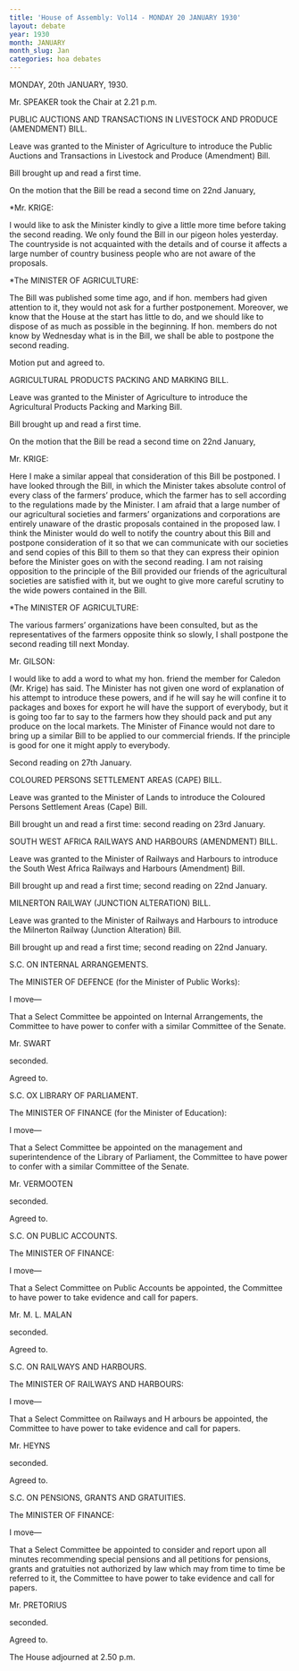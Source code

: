 ```yaml
---
title: 'House of Assembly: Vol14 - MONDAY 20 JANUARY 1930'
layout: debate
year: 1930
month: JANUARY
month_slug: Jan
categories: hoa debates
---
```


<debateSection name="#opening">

<heading>MONDAY, 20th JANUARY, 1930.</heading>

<prayers>

<narrative>Mr. SPEAKER took the Chair at <recordedTime time="1930-01-20T14:21:00">2.21 p.m.</recordedTime></narrative>

</prayers>

<debateSection name="#public_auctions_and_transactions_in_livestock_and_produce_(amendment)_bill">

<heading>PUBLIC AUCTIONS AND TRANSACTIONS IN LIVESTOCK AND PRODUCE (AMENDMENT) BILL.</heading>

<p>Leave was granted to the Minister of Agriculture to introduce the Public Auctions and Transactions in Livestock and Produce (Amendment) Bill.</p>

<p>Bill brought up and read a first time.</p>

<p>On the motion that the Bill be read a second time on 22nd January,</p>

<speech by="#krige">

<from>*Mr. <person refersTo="hansard_za">KRIGE</person>:</from>

<p>I would like to ask the Minister kindly to give a little more time before taking the second reading. We only found the Bill in our pigeon holes yesterday. The countryside is not acquainted with the details and of course it affects a large number of country business people who are not aware of the proposals.</p>

</speech>

<speech by="#minister_of_agriculture">

<from>*The <person refersTo="hansard_za">MINISTER OF AGRICULTURE</person>:</from>

<p>The Bill was published some time ago, and if hon. members had given attention to it, they would not ask for a further postponement. Moreover, we know that the House at the start has little to do, and we should like to dispose of as much as possible in the beginning. If hon. members do not know by Wednesday what is in the Bill, we shall be able to postpone the second reading.</p>

<p>Motion put and agreed to.</p>

</speech>

</debateSection>

<debateSection name="#agricultural_products_packing_and_marking_bill">

<heading>AGRICULTURAL PRODUCTS PACKING AND MARKING BILL.</heading>

<p>Leave was granted to the Minister of Agriculture to introduce the Agricultural Products Packing and Marking Bill.</p>

<p>Bill brought up and read a first time.</p>

<p>On the motion that the Bill be read a second time on 22nd January,</p>

<speech by="#krige">

<from>Mr. <person refersTo="hansard_za">KRIGE</person>:</from>

<p>Here I make a similar appeal that consideration of this Bill be postponed. I have looked through the Bill, in which the Minister takes absolute control of every class of the farmers&#x2019; produce, which the farmer has to sell according to the regulations made by the Minister. I am afraid that a large number of our agricultural societies and farmers&#x2019; organizations and corporations are entirely unaware of the drastic proposals contained in the proposed law. I think the Minister would do well to notify the country about this Bill and postpone consideration of it so that we can communicate with our societies and send copies of this Bill to them so that they can express their opinion before the Minister goes on with the second reading. I am not raising opposition to the principle of the Bill provided our friends of the agricultural societies are satisfied with <span class="col_11-12" refersTo="page_0074"/>it, but we ought to give more careful scrutiny to the wide powers contained in the Bill.</p>

</speech>

<speech by="#minister_of_agriculture">

<from>*The <person refersTo="hansard_za">MINISTER OF AGRICULTURE</person>:</from>

<p>The various farmers&#x2019; organizations have been consulted, but as the representatives of the farmers opposite think so slowly, I shall postpone the second reading till next Monday.</p>

</speech>

<speech by="#gilson">

<from>Mr. <person refersTo="hansard_za">GILSON</person>:</from>

<p>I would like to add a word to what my hon. friend the member for Caledon (Mr. Krige) has said. The Minister has not given one word of explanation of his attempt to introduce these powers, and if he will say he will confine it to packages and boxes for export he will have the support of everybody, but it is going too far to say to the farmers how they should pack and put any produce on the local markets. The Minister of Finance would not dare to bring up a similar Bill to be applied to our commercial friends. If the principle is good for one it might apply to everybody.</p>

<p>Second reading on 27th January.</p>

</speech>

</debateSection>

<debateSection name="#coloured_persons_settlement_areas_(cape)_bill">

<heading>COLOURED PERSONS SETTLEMENT AREAS (CAPE) BILL.</heading>

<p>Leave was granted to the Minister of Lands to introduce the Coloured Persons Settlement Areas (Cape) Bill.</p>

<p>Bill brought un and read a first time: second reading on 23rd January.</p>

</debateSection>

<debateSection name="#south_west_africa_railways_and_harbours_(amendment)_bill">

<heading>SOUTH WEST AFRICA RAILWAYS AND HARBOURS (AMENDMENT) BILL.</heading>

<p>Leave was granted to the Minister of Railways and Harbours to introduce the South West Africa Railways and Harbours (Amendment) Bill.</p>

<p>Bill brought up and read a first time; second reading on 22nd January.</p>

</debateSection>

<debateSection name="#milnerton_railway_(junction_alteration)_bill">

<heading>MILNERTON RAILWAY (JUNCTION ALTERATION) BILL.</heading>

<p>Leave was granted to the Minister of Railways and Harbours to introduce the Milnerton Railway (Junction Alteration) Bill.</p>

<p>Bill brought up and read a first time; second reading on 22nd January.</p>

</debateSection>

<debateSection name="#s.c._on_internal_arrangements">

<heading>S.C. ON INTERNAL ARRANGEMENTS.</heading>

<speech by="#minister_of_defence">

<from>The <person refersTo="hansard_za">MINISTER OF DEFENCE (for the Minister of Public Works)</person>:</from>

<p>I move&#x2014;</p>

<block name="quote">That a Select Committee be appointed on Internal Arrangements, the Committee to have power to confer with a similar Committee of the Senate.</block>

</speech>

<speech by="#swart">

<from>Mr. <person refersTo="hansard_za">SWART</person></from>

<p>seconded.</p>

<p>Agreed to.</p>

</speech>

</debateSection>

<debateSection name="#s.c._ox_library_of_parliament">

<heading>S.C. OX LIBRARY OF PARLIAMENT.</heading>

<speech by="#minister_of_finance">

<from>The <person refersTo="hansard_za">MINISTER OF FINANCE (for the Minister of Education)</person>:</from>

<p>I move&#x2014;</p>

<block name="quote">That a Select Committee be appointed on the management and superintendence of the Library of Parliament, the Committee to have power to confer with a similar Committee of the Senate.</block>

</speech>

<speech by="#vermooten">

<from>Mr. <person refersTo="hansard_za">VERMOOTEN</person></from>

<p>seconded.</p>

<p>Agreed to.</p>

</speech>

</debateSection>

<debateSection name="#s.c._on_public_accounts">

<heading>S.C. ON PUBLIC ACCOUNTS.</heading>

<speech by="#minister_of_finance">

<from>The <person refersTo="hansard_za">MINISTER OF FINANCE</person>:</from>

<p>I move&#x2014;</p>

<block name="quote">That a Select Committee on Public Accounts be appointed, the Committee to have power to take evidence and call for papers.</block>

</speech>

<speech by="#malan">

<from>Mr. <person refersTo="hansard_za">M. L. MALAN</person></from>

<p>seconded.</p>

<p>Agreed to.</p>

</speech>

</debateSection>

<debateSection name="#s.c._on_railways_and_harbours">

<heading>S.C. ON RAILWAYS AND HARBOURS.</heading>

<speech by="#minister_of_railways_and_harbours">

<from>The <person refersTo="hansard_za">MINISTER OF RAILWAYS AND HARBOURS</person>:</from>

<p>I move&#x2014;</p>

<block name="quote">That a Select Committee on Railways and H arbours be appointed, the Committee to have power to take evidence and call for papers.</block>

</speech>

<speech by="#heyns">

<from>Mr. <person refersTo="hansard_za">HEYNS</person></from>

<p>seconded.</p>

<p>Agreed to.</p>

</speech>

</debateSection>

<debateSection name="#s.c._on_pensions_grants_and_gratuities">

<heading>S.C. ON PENSIONS, GRANTS AND GRATUITIES.</heading>

<speech by="#minister_of_finance">

<from>The <person refersTo="hansard_za">MINISTER OF FINANCE</person>:</from>

<p>I move&#x2014;</p>

<block name="quote">That a Select Committee be appointed to consider and report upon all minutes recommending special pensions and all petitions for pensions, grants and gratuities not authorized by law which may from time to time be referred to it, the Committee to have power to take evidence and call for papers.</block>

</speech>

<speech by="#pretorius">

<from>Mr. <person refersTo="hansard_za">PRETORIUS</person></from>

<p>seconded.</p>

<p>Agreed to.</p>

</speech>

<adjournment>

<p>The House adjourned at <recordedTime time="1930-01-20T14:50:00">2.50 p.m.</recordedTime></p>

</adjournment>

</debateSection>

</debateSection>

